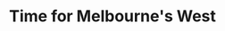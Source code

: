 ---
layout: project
title: Time for Melbourne's West
name_for_thumbnail: Time for<br>Melbourne's<br>West
client: Time For The West
thumbnail_image: /uploads/site-image-time-for-melbournes-west.jpg
header_image: /uploads/site-image-time-for-melbournes-west.jpg
platforms: [NationBuilder, Bootstrap 3]
year: 2017
roles: Frontend & backend development
web:
  launch_url: http://www.timeforthewest.org.au
  images:
    - /uploads/site-web-time-for-melbournes-west.png
type: Campaigning Platform
category: Developed a part for Code Nation Australia
tags: [Campaign Platform, Theme Dark]
type_slug: project
order: 16
---